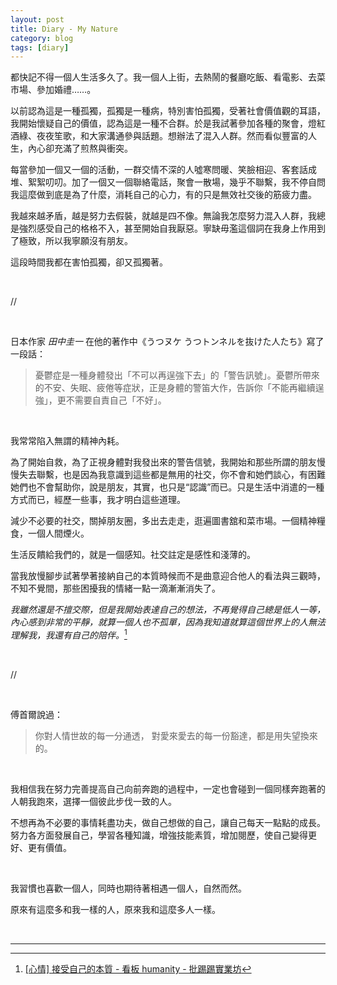 ```yaml
---
layout: post
title: Diary - My Nature
category: blog
tags: [diary]
---
```


<!-- > 如果要說親疏遠近，我想我永遠的距離是疏遠，這不是故作姿態，而是這樣符合我的性格。 -->

<!-- <br> -->

<!-- // -->

<!-- <br> -->

都快記不得一個人生活多久了。我一個人上街，去熱鬧的餐廳吃飯、看電影、去菜市場、參加婚禮……。

以前認為這是一種孤獨，孤獨是一種病，特別害怕孤獨，受著社會價值觀的耳語，我開始懷疑自己的價值，認為這是一種不合群。於是我試著參加各種的聚會，燈紅酒綠、夜夜笙歌，和大家溝通參與話題。想辦法了混入人群。然而看似豐富的人生，內心卻充滿了煎熬與衝突。

每當參加一個又一個的活動，一群交情不深的人噓寒問暖、笑臉相迎、客套話成堆、絮絮叨叨。加了一個又一個聯絡電話，聚會一散場，幾乎不聯繫，我不停自問我這麼做到底是為了什麼，消耗自己的心力，有的只是無效社交後的筋疲力盡。

我越來越矛盾，越是努力去假裝，就越是四不像。無論我怎麼努力混入人群，我總是強烈感受自己的格格不入，甚至開始自我厭惡。寧缺毋濫這個詞在我身上作用到了極致，所以我寧願沒有朋友。

這段時間我都在害怕孤獨，卻又孤獨著。

<br>

//

<br>

日本作家 *田中圭一* 在他的著作中《うつヌケ うつトンネルを抜けた人たち》寫了一段話：

> 憂鬱症是一種身體發出「不可以再逞強下去」的「警告訊號」。憂鬱所帶來的不安、失眠、疲倦等症狀，正是身體的警笛大作，告訴你「不能再繼續逞強」，更不需要自責自己「不好」。

<br>

我常常陷入無謂的精神內耗。

為了開始自救，為了正視身體對我發出來的警告信號，我開始和那些所謂的朋友慢慢失去聯繫，也是因為我意識到這些都是無用的社交，你不會和她們談心，有困難她們也不會幫助你，說是朋友，其實，也只是“認識”而已。只是生活中消遣的一種方式而已，經歷一些事，我才明白這些道理。

減少不必要的社交，關掉朋友圈，多出去走走，逛遍圖書舘和菜市場。一個精神糧食，一個人間煙火。

生活反饋給我們的，就是一個感知。社交註定是感性和淺薄的。

當我放慢腳步試著學著接納自己的本質時候而不是曲意迎合他人的看法與三觀時，不知不覺間，那些困擾我的情緒一點一滴漸漸消失了。

*我雖然還是不擅交際，但是我開始表達自己的想法，不再覺得自己總是低人一等，內心感到非常的平靜，就算一個人也不孤單，因為我知道就算這個世界上的人無法理解我，我還有自己的陪伴。*[^1]

<br>

//

<br>

傅首爾說過：

> 你對人情世故的每一分通透， 對愛來愛去的每一份豁達，都是用失望換來的。

<br>

我相信我在努力完善提高自己向前奔跑的過程中，一定也會碰到一個同樣奔跑著的人朝我跑來，選擇一個彼此步伐一致的人。

不想再為不必要的事情耗盡功夫，做自己想做的自己，讓自己每天一點點的成長。努力各方面發展自己，學習各種知識，增強技能素質，增加閱歷，使自己變得更好、更有價值。

<br>

我習慣也喜歡一個人，同時也期待著相遇一個人，自然而然。

原來有這麼多和我一樣的人，原來我和這麼多人一樣。

<br>

[^1]: [[心情] 接受自己的本質 - 看板 humanity - 批踢踢實業坊](https://www.ptt.cc/bbs/humanity/M.1526490365.A.63A.html)

---